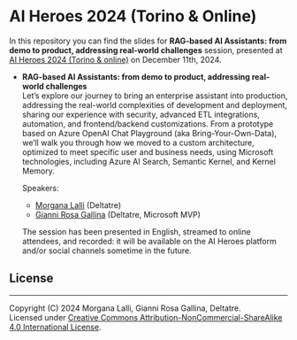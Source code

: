 # AI Heroes 2024 (Torino & Online)

In this repository you can find the slides for **RAG-based AI Assistants: from demo to product, addressing real-world challenges** session, presented at [AI Heroes 2024 (Torino & online)](https://aiheroes.it/2024/) on December 11th, 2024.

- **RAG-based AI Assistants: from demo to product, addressing real-world challenges**  
Let’s explore our journey to bring an enterprise assistant into production, addressing the real-world complexities of development and deployment, sharing our experience with security, advanced ETL integrations, automation, and frontend/backend customizations. From a prototype based on Azure OpenAI Chat Playground (aka Bring-Your-Own-Data), we’ll walk you through how we moved to a custom architecture, optimized to meet specific user and business needs, using Microsoft technologies, including Azure AI Search, Semantic Kernel, and Kernel Memory.

  Speakers:

  - [Morgana Lalli](https://www.linkedin.com/in/morgana-lalli-b5ab0a172/) (Deltatre)
  - [Gianni Rosa Gallina](https://www.linkedin.com/in/gianni-rosa-gallina-b206a821/) (Deltatre, Microsoft MVP)

  The session has been presented in English, streamed to online attendees, and recorded: it will be available on the AI Heroes platform and/or social channels sometime in the future.

## License

---

Copyright (C) 2024 Morgana Lalli, Gianni Rosa Gallina, Deltatre.  
Licensed under [Creative Commons Attribution-NonCommercial-ShareAlike 4.0 International License](http://creativecommons.org/licenses/by-nc-sa/4.0/).
